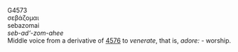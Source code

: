 G4573  
σεβάζομαι  
sebazomai  
*seb-ad‘-zom-ahee*  
Middle voice from a derivative of [4576](g4576) to *venerate*, that is,
*adore:* - worship.  
